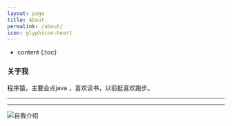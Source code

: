```yaml
---
layout: page
title: About
permalink: /about/
icon: glyphicon-heart
---
```



* content
{:toc}


### 关于我
程序猿，主要会点java ，喜欢读书，以前挺喜欢跑步。


---



---

![自我介绍](http://7xpuj1.com1.z0.glb.clouddn.com/8ae07e9b6ea85bf53a5b1404e912b848_r.jpg)

